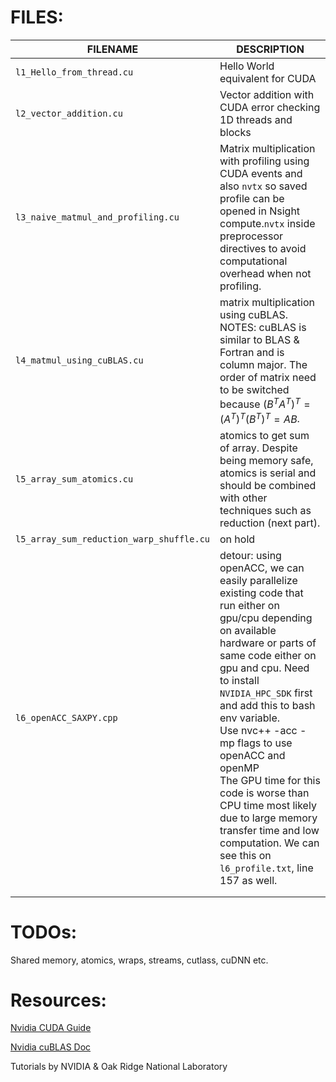 # FILES:

| **FILENAME**                             | **DESCRIPTION**                                              |
| ---------------------------------------- | ------------------------------------------------------------ |
| `l1_Hello_from_thread.cu`                | Hello World equivalent for CUDA                              |
| `l2_vector_addition.cu`                  | Vector addition with CUDA error checking <br /> 1D threads and blocks |
| `l3_naive_matmul_and_profiling.cu`       | Matrix multiplication with profiling using CUDA events and also `nvtx` so saved profile can be opened in Nsight compute.`nvtx` inside preprocessor directives to avoid computational overhead when not profiling. |
| `l4_matmul_using_cuBLAS.cu`              | matrix multiplication using cuBLAS. NOTES: cuBLAS is similar to BLAS & Fortran and is column major. The order of matrix need to be switched because $(B^TA^T)^T=(A^T)^T(B^T)^T=AB$. |
| `l5_array_sum_atomics.cu`                | atomics to get sum of array. Despite being memory safe, atomics is serial and should be combined with other techniques such as reduction (next part). |
| `l5_array_sum_reduction_warp_shuffle.cu` | on hold                                                      |
| `l6_openACC_SAXPY.cpp`                   | detour: using openACC, we can easily parallelize existing code that run either on gpu/cpu depending on available hardware or parts of same code either on gpu and cpu. Need to install `NVIDIA_HPC_SDK` first and add this to bash env variable.<br /> Use nvc++ -acc -mp flags to use openACC and openMP <br /> The GPU time for this code is worse than CPU time most likely due to large memory transfer time and low computation. We can see this on `l6_profile.txt`, line 157 as well. |
|                                          |                                                              |
|                                          |                                                              |

# TODOs:

Shared memory, atomics, wraps, streams, cutlass, cuDNN etc.

# Resources:

[Nvidia CUDA Guide](https://docs.nvidia.com/cuda/cuda-c-programming-guide/index.html)

[Nvidia cuBLAS Doc](https://docs.nvidia.com/cuda/cublas/)

Tutorials by NVIDIA & Oak Ridge National Laboratory
